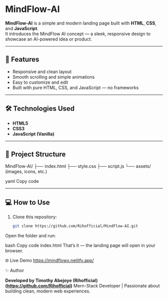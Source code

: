 # MindFlow-AI

**MindFlow-AI** is a simple and modern landing page built with **HTML**, **CSS**, and **JavaScript**.  
It introduces the MindFlow AI concept — a sleek, responsive design to showcase an AI-powered idea or product.

---

## 🚀 Features
- Responsive and clean layout  
- Smooth scrolling and simple animations  
- Easy to customize and edit  
- Built with pure HTML, CSS, and JavaScript — no frameworks  

---

## 🛠️ Technologies Used
- **HTML5**
- **CSS3**
- **JavaScript (Vanilla)**

---

## 📂 Project Structure
MindFlow-AI/
├── index.html
├── style.css
├── script.js
└── assets/ (images, icons, etc.)

yaml
Copy code

---

## 💻 How to Use
1. Clone this repository:
   ```bash
   git clone https://github.com/Rihofficial/MindFlow-AI.git
Open the folder and run:

bash
Copy code
index.html
That’s it — the landing page will open in your browser.

🌐 Live Demo
https://mindflowx.netlify.app/



✨ Author

**Developed by Timothy Abejoye (Rihofficial) (https://github.com/Rihofficial)**
Mern-Stack Developer | Passionate about building clean, modern web experiences.
